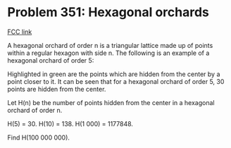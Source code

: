 # Problem 351: Hexagonal orchards

[FCC link](https://www.freecodecamp.org/learn/coding-interview-prep/project-euler/problem-351-hexagonal-orchards)

A hexagonal orchard of order n is a triangular lattice made up of points within
a regular hexagon with side n. The following is an example of a hexagonal
orchard of order 5:

Highlighted in green are the points which are hidden from the center by a point
closer to it. It can be seen that for a hexagonal orchard of order 5, 30 points
are hidden from the center.

Let H(n) be the number of points hidden from the center in a hexagonal orchard
of order n.

H(5) = 30. H(10) = 138. H(1 000) = 1177848.

Find H(100 000 000).
